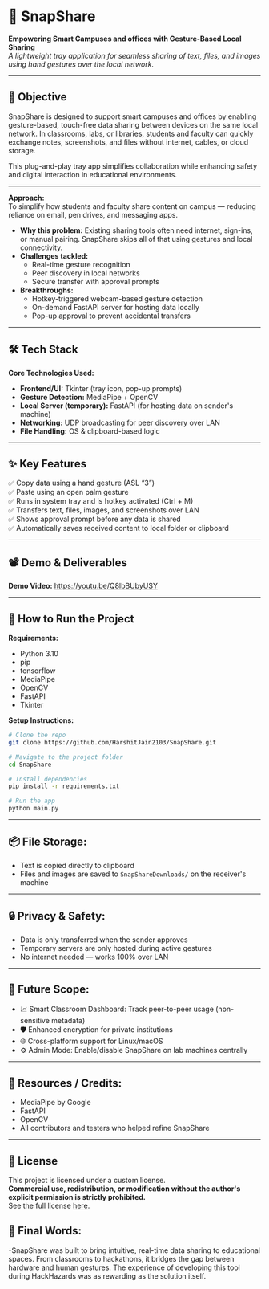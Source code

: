# 🚀 SnapShare  
**Empowering Smart Campuses and offices with Gesture-Based Local Sharing**  
*A lightweight tray application for seamless sharing of text, files, and images using hand gestures over the local network.*

---

## 🎯 Objective  
SnapShare is designed to support smart campuses and offices by enabling gesture-based, touch-free data sharing between devices on the same local network. In classrooms, labs, or libraries, students and faculty can quickly exchange notes, screenshots, and files without internet, cables, or cloud storage.

This plug-and-play tray app simplifies collaboration while enhancing safety and digital interaction in educational environments.

---

**Approach:**  
To simplify how students and faculty share content on campus — reducing reliance on email, pen drives, and messaging apps.  
- **Why this problem:** Existing sharing tools often need internet, sign-ins, or manual pairing. SnapShare skips all of that using gestures and local connectivity.  
- **Challenges tackled:**  
  - Real-time gesture recognition  
  - Peer discovery in local networks  
  - Secure transfer with approval prompts  
- **Breakthroughs:**  
  - Hotkey-triggered webcam-based gesture detection  
  - On-demand FastAPI server for hosting data locally  
  - Pop-up approval to prevent accidental transfers  

---

## 🛠️ Tech Stack  
**Core Technologies Used:**  
- **Frontend/UI:** Tkinter (tray icon, pop-up prompts)  
- **Gesture Detection:** MediaPipe + OpenCV  
- **Local Server (temporary):** FastAPI (for hosting data on sender's machine)  
- **Networking:** UDP broadcasting for peer discovery over LAN  
- **File Handling:** OS & clipboard-based logic


---

## ✨ Key Features  
✅ Copy data using a hand gesture (ASL “3”)  
✅ Paste using an open palm gesture  
✅ Runs in system tray and is hotkey activated (Ctrl + M)  
✅ Transfers text, files, images, and screenshots over LAN  
✅ Shows approval prompt before any data is shared  
✅ Automatically saves received content to local folder or clipboard  

---

## 📽️ Demo & Deliverables  
**Demo Video:** https://youtu.be/Q8lbBUbyUSY 

---

## 🧪 How to Run the Project  

**Requirements:**  
- Python 3.10  
- pip
- tensorflow
- MediaPipe  
- OpenCV  
- FastAPI  
- Tkinter

**Setup Instructions:**  
```bash
# Clone the repo
git clone https://github.com/HarshitJain2103/SnapShare.git

# Navigate to the project folder
cd SnapShare

# Install dependencies
pip install -r requirements.txt

# Run the app
python main.py
```
---

## 📦 File Storage:
- Text is copied directly to clipboard  
- Files and images are saved to `SnapShareDownloads/` on the receiver's machine

---

## 🔒 Privacy & Safety:
- Data is only transferred when the sender approves  
- Temporary servers are only hosted during active gestures  
- No internet needed — works 100% over LAN

---

## 🧬 Future Scope:
- 📈 Smart Classroom Dashboard: Track peer-to-peer usage (non-sensitive metadata)  
- 🛡️ Enhanced encryption for private institutions  
- 🌐 Cross-platform support for Linux/macOS  
- ⚙️ Admin Mode: Enable/disable SnapShare on lab machines centrally

---

## 📎 Resources / Credits:
- MediaPipe by Google
- FastAPI
- OpenCV
- All contributors and testers who helped refine SnapShare

---
## 📜 License  
This project is licensed under a custom license.  
**Commercial use, redistribution, or modification without the author's explicit permission is strictly prohibited.**  
See the full license [here](./LICENSE).

## 🏁 Final Words:

-SnapShare was built to bring intuitive, real-time data sharing to educational spaces. From classrooms to hackathons, it bridges the gap between hardware and human gestures. The experience of developing this tool during HackHazards was as rewarding as the solution itself.
